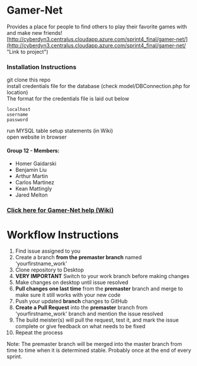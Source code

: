 # Gamer-Net
Provides a place for people to find others to play their favorite games with and make new friends!
[http://cyberdyn3.centralus.cloudapp.azure.com/sprint4_final/gamer-net/](http://cyberdyn3.centralus.cloudapp.azure.com/sprint4_final/gamer-net/ "Link to project")

### Installation Instructions
git clone this repo  
install credentials file for the database (check model/DBConnection.php for location)  
The format for the credentials file is laid out below
```
localhost
username
password
```
run MYSQL table setup statements (in Wiki)  
open website in browser  

#### Group 12 - Members:
- Homer Gaidarski
- Benjamin Liu
- Arthur Martin
- Carlos Martinez
- Kean Mattingly
- Jared Melton

### [Click here for Gamer-Net help (Wiki)](https://github.com/joemelt101/gamer-net/wiki)

# Workflow Instructions
1. Find issue assigned to you
2. Create a branch **from the premaster branch** named 'yourfirstname_work'
3. Clone repository to Desktop
4. **VERY IMPORTANT** Switch to your work branch before making changes
5. Make changes on desktop until issue resolved
6. **Pull changes one last time** from the **premaster** branch and merge to make sure it still works with your new code
7. Push your updated **branch** changes to GitHub
8. **Create a Pull Request** into the **premaster** branch from 'yourfirstname_work' branch and mention the issue resolved
9. The build meister(s) will pull the request, test it, and mark the issue complete or give feedback on what needs to be fixed
10. Repeat the process

Note: The premaster branch will be merged into the master branch from time to time when it is determined stable. Probably once at the end of every sprint.
